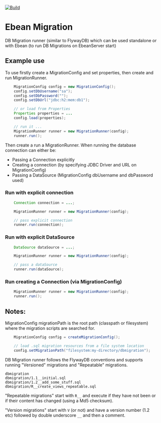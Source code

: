 [![Build](https://github.com/ebean-orm/ebean-migration/actions/workflows/build.yml/badge.svg)](https://github.com/ebean-orm/ebean-migration/actions/workflows/build.yml)

# Ebean Migration
DB Migration runner (similar to FlywayDB) which can be used standalone or with Ebean (to run DB Migrations on EbeanServer start)

## Example use
To use firstly create a MigrationConfig and set properties, then create and run MigrationRunner.
```java
    MigrationConfig config = new MigrationConfig();
    config.setDbUsername("sa");
    config.setDbPassword("");
    config.setDbUrl("jdbc:h2:mem:db1");

    // or load from Properties
    Properties properties = ...
    config.load(properties);

    // run it ...
    MigrationRunner runner = new MigrationRunner(config);
    runner.run();
```
Then create a run a MigrationRunner. When running the database connection can either be:
- Passing a Connection explicitly
- Creating a connection (by specifying JDBC Driver and URL on MigrationConfig)
- Passing a DataSource (MigrationConfig dbUsername and dbPassword used)

### Run with explicit connection
```java
    Connection connection = ...;

    MigrationRunner runner = new MigrationRunner(config);

    // pass explicit connection
    runner.run(connection);
```

### Run with explicit DataSource
```java
    DataSource dataSource = ...;

    MigrationRunner runner = new MigrationRunner(config);

    // pass a dataSource
    runner.run(dataSource);
```

### Run creating a Connection (via MigrationConfig)
```java
    MigrationRunner runner = new MigrationRunner(config);
    runner.run();
```

## Notes:
MigrationConfig migrationPath is the root path (classpath or filesystem) where the migration scripts are searched for.

```java
    MigrationConfig config = createMigrationConfig();

    // load .sql migration resources from a file system location
    config.setMigrationPath("filesystem:my-directory/dbmigration");
```

DB Migration runner follows the FlywayDB conventions and supports running "Versioned" migrations and "Repeatable" migrations.

```console
dbmigration
dbmigration/1.1__initial.sql
dbmigration/1.2__add_some_stuff.sql
dbmigration/R__create_views_repeatable.sql
```
"Repeatable migrations" start with `R__` and execute if they have not been or if their content has changed (using a Md5 checksum).

"Version migrations" start with `V` (or not) and have a version number (1.2 etc) followed by double underscore `__` and then a comment.

